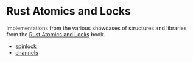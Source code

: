 # Rust Atomics and Locks

Implementations from the various showcases of structures and libraries from the [Rust Atomics and Locks](https://marabos.nl/atomics/) book.

- [spinlock](./spinlock)
- [channels](./channels)
